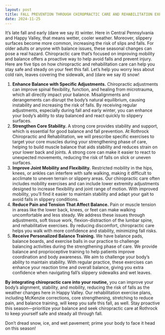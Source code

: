 ```yaml
---
layout: post
title: FALL PREVENTION THROUGH CHIROPRACTIC CARE AND REHABILITATION EXERCISE FOCUS
date: 2024-11-25
---
```


It’s late fall and early (dare we say it) winter. Here in Central Pennsylvania and Happy Valley, that means wetter, cooler weather. Moreover, slippery surfaces become more common, increasing the risk of slips and falls. For older adults or anyone with balance issues, these seasonal changes can pose a real hazard. Chiropractic care that’s focused on improving mobility and balance offers a proactive way to help avoid falls and prevent injury. Here are five tips on how chiropractic and rehabilitation care can help you stay safe and steady on your feet this fall. Let’s help you worry less about cold rain, leaves covering the sidewalk, and (dare we say it) snow!

1. **Enhance Balance with Specific Adjustments.** Chiropractic adjustments can improve spinal flexibility, function, and healing from microtrauma, which all directly impact your balance. Misalignments and derangements can disrupt the body’s natural equilibrium, causing instability and increasing the risk of falls. By receiving regular adjustments, especially during fall and early winter, you can enhance your body’s ability to stay balanced and react quickly to slippery surfaces.
2. **Strengthen Core Stability.** A strong core provides stability and support, which is essential for good balance and fall prevention. At Rothrock Chiropractic and Rehabilitation, we will prescribe specific exercises to target your core muscles during your strengthening phase of care, helping to build muscle balance that aids stability and reduces strain on your lower back and joints. A strong core can make it easier to react to unexpected movements, reducing the risk of falls on slick or uneven surfaces.
3. **Improve Joint Mobility and Flexibility.** Restricted mobility in the hips, knees, or ankles can interfere with safe walking, making it difficult to acclimate to uneven terrain or slippery areas. Our chiropractic care often includes mobility exercises and can include lower extremity adjustments designed to increase flexibility and joint range of motion. With improved mobility, you’ll find it easier to maintain stability and adapt your gait to avoid falls in slippery conditions.
4. **Reduce Pain and Tension That Affect Balance.** Pain or muscle tension in areas like the lower back, knees, or feet can make walking uncomfortable and less steady. We address these issues through adjustments, soft tissue work, flexion-distraction of the lumbar spine, and rehabilitative exercises. By reducing discomfort, chiropractic care helps you walk with more confidence and stability, minimizing fall risks.
5. **Receive Personalized Balance Training.** We have balance pads, balance boards, and exercise balls in our practice to challenge balancing activities during the strengthening phase of care. We provide balance and proprioceptive training to help patients improve coordination and body awareness. We aim to challenge your body’s ability to maintain stability. With regular practice, these exercises can enhance your reaction time and overall balance, giving you extra confidence when navigating fall’s slippery sidewalks and wet leaves.


**By integrating chiropractic care into your routine,** you can improve your body’s alignment, stability, and mobility, reducing the risk of falls as the weather changes here in Happy Valley. Our rehabilitation exercise plans, including McKenzie corrections, core strengthening, stretching to reduce pain, and balance training, will keep you safe this fall, as well. Stay proactive this season—prioritize your balance and seek chiropractic care at Rothrock to keep yourself safe and steady all through fall.

Don’t dread snow, ice, and wet pavement; prime your body to face it head on this season!
